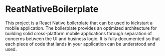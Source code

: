 # ReatNativeBoilerplate
This project is a React Native boilerplate that can be used to kickstart a mobile application.  The boilerplate provides an optimized architecture for building solid cross-platform mobile applications through separation of concerns between the UI and business logic. It is fully documented so that each piece of code that lands in your application can be understood and used.
